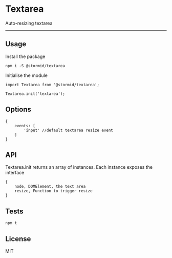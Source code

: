 
# Textarea

Auto-resizing textarea

---

## Usage

Install the package
```
npm i -S @stormid/textarea
```

Initialise the module
```
import Textarea from '@stormid/textarea';

Textarea.init('textarea');
```

## Options
```
{
    events: [
        'input' //default textarea resize event
    ]
}
```

## API

Textarea.init returns an array of instances. Each instance exposes the interface
```
{
    node, DOMElement, the text area
    resize, Function to trigger resize
}
```

## Tests
```
npm t
```

## License
MIT